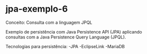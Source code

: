 # jpa-exemplo-6

Conceito: Consulta com a linguagem JPQL

Exemplo de persistência com Java Persistence API (JPA) aplicando consultas com a Java Persistence Query Language (JPQL).

Tecnologias para persistência:
 -JPA
 -EclipseLink
 -MariaDB